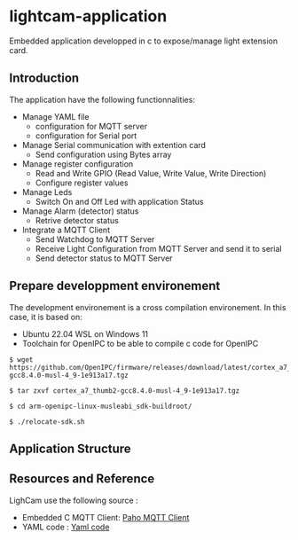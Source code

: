 # lightcam-application

Embedded application developped in c to expose/manage light extension card.

## Introduction

The application have the following functionnalities:
- Manage YAML file
  - configuration for MQTT server
  - configuration for Serial port
- Manage Serial communication with extention card
  - Send configuration using Bytes array
- Manage register configuration
  - Read and Write GPIO (Read Value, Write Value, Write Direction)
  - Configure register values
- Manage Leds
  - Switch On and Off Led with application Status
- Manage Alarm (detector) status
  - Retrive detector status
- Integrate a MQTT Client
  - Send Watchdog to MQTT Server
  - Receive Light Configuration from MQTT Server and send it to serial
  - Send detector status to MQTT Server

## Prepare developpment environement

The development environement is a cross compilation environement. In this case, it is based on:
- Ubuntu 22.04 WSL on Windows 11
- Toolchain for OpenIPC to be able to compile c code for OpenIPC

```
$ wget https://github.com/OpenIPC/firmware/releases/download/latest/cortex_a7_thumb2-gcc8.4.0-musl-4_9-1e913a17.tgz

$ tar zxvf cortex_a7_thumb2-gcc8.4.0-musl-4_9-1e913a17.tgz

$ cd arm-openipc-linux-musleabi_sdk-buildroot/

$ ./relocate-sdk.sh
```

## Application Structure



## Resources and Reference

LighCam use the following source :
- Embedded C MQTT Client: [Paho MQTT Client](https://www.eclipse.org/paho/index.php?page=clients/c/embedded/index.php)
- YAML code : [Yaml code](https://github.com/tlsa/libcyaml)




